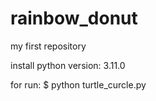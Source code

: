 # rainbow_donut
my first repository 

install python version: 3.11.0

for run: 
$ python turtle_curcle.py
